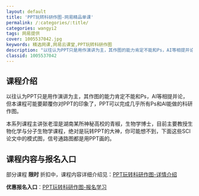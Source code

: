 ```yaml
---
layout: default
title: 'PPT玩转科研作图-网易精品单课'
permalink: /:categories/:title/
categories: wangyi2
tags: 网易提供
cover: 1005537042.jpg
keywords: 精选网课,网易云课堂,PPT玩转科研作图
description: "以往认为PPT只是用作演讲为主，其作图的能力肯定不能和Ps，AI等相提并论，但本课程可能要颠覆你对PPT的印象了，PPT可以完成几乎所有Ps和AI能做的科研作图。本系列课程主讲张老湿是湖南某"
classid: 1005537042
---
```


## 课程介绍

以往认为PPT只是用作演讲为主，其作图的能力肯定不能和Ps，AI等相提并论，但本课程可能要颠覆你对PPT的印象了，PPT可以完成几乎所有Ps和AI能做的科研作图。

本系列课程主讲张老湿是湖南某所神秘高校的青椒，生物学博士，目前主要教授生物化学与分子生物学课程，绝对是玩转PPT的大神，你可能想不到，下面这些SCI论文中的模式图，信号通路图都是用PPT画的。

## 课程内容与报名入口

部分课程 **限时** 折扣中，课程内容详细介绍见：[PPT玩转科研作图-详情介绍](https://study.163.com/course/introduction/1005537042.htm?share=1&shareId=1025206652&utm_campaign=share&utm_medium=iphoneShare&utm_source=&utm_u=1025206652)

**优惠报名入口**：[PPT玩转科研作图-报名学习](https://study.163.com/course/introduction/1005537042.htm?share=1&shareId=1025206652&utm_campaign=share&utm_medium=iphoneShare&utm_source=&utm_u=1025206652)

